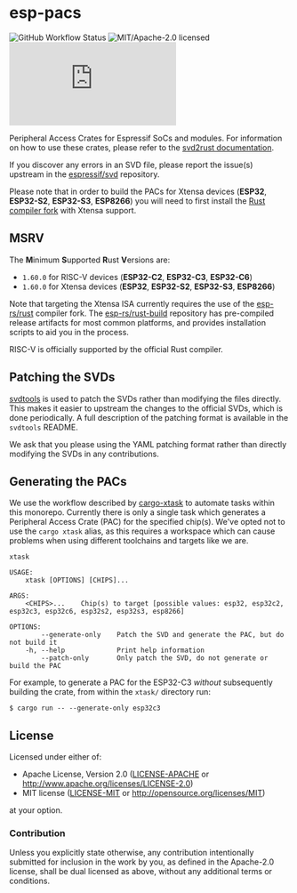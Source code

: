 # esp-pacs

![GitHub Workflow Status](https://img.shields.io/github/workflow/status/esp-rs/esp-pacs/CI?label=CI&logo=github&style=flat-square)
![MIT/Apache-2.0 licensed](https://img.shields.io/badge/license-MIT%2FApache--2.0-blue?style=flat-square)
[![Matrix](https://img.shields.io/matrix/esp-rs:matrix.org?label=join%20matrix&color=BEC5C9&logo=matrix&style=flat-square)](https://matrix.to/#/#esp-rs:matrix.org)

Peripheral Access Crates for Espressif SoCs and modules. For information on how to use these crates, please refer to the [svd2rust documentation].

If you discover any errors in an SVD file, please report the issue(s) upstream in the [espressif/svd] repository.

Please note that in order to build the PACs for Xtensa devices (**ESP32**, **ESP32-S2**, **ESP32-S3**, **ESP8266**) you will need to first install the [Rust compiler fork] with Xtensa support.

[svd2rust documentation]: https://docs.rs/svd2rust/latest/svd2rust/
[espressif/svd]: https://github.com/espressif/svd/
[rust compiler fork]: https://github.com/esp-rs/rust-build/

## MSRV

The **M**inimum **S**upported **R**ust **V**ersions are:

- `1.60.0` for RISC-V devices (**ESP32-C2**, **ESP32-C3**, **ESP32-C6**)
- `1.60.0` for Xtensa devices (**ESP32**, **ESP32-S2**, **ESP32-S3**, **ESP8266**)

Note that targeting the Xtensa ISA currently requires the use of the [esp-rs/rust] compiler fork. The [esp-rs/rust-build] repository has pre-compiled release artifacts for most common platforms, and provides installation scripts to aid you in the process.

RISC-V is officially supported by the official Rust compiler.

[esp-rs/rust]: https://github.com/esp-rs/rust
[esp-rs/rust-build]: https://github.com/esp-rs/rust-build

## Patching the SVDs

[svdtools](https://github.com/stm32-rs/svdtools) is used to patch the SVDs rather than modifying the files directly. This makes it easier to upstream the changes to the official SVDs, which is done periodically. A full description of the patching format is available in the `svdtools` README.

We ask that you please using the YAML patching format rather than directly modifying the SVDs in any contributions.

## Generating the PACs

We use the workflow described by [cargo-xtask] to automate tasks within this monorepo. Currently there is only a single task which generates a Peripheral Access Crate (PAC) for the specified chip(s). We've opted not to use the `cargo xtask` alias, as this requires a workspace which can cause problems when using different toolchains and targets like we are.

```text
xtask

USAGE:
    xtask [OPTIONS] [CHIPS]...

ARGS:
    <CHIPS>...    Chip(s) to target [possible values: esp32, esp32c2, esp32c3, esp32c6, esp32s2, esp32s3, esp8266]

OPTIONS:
        --generate-only    Patch the SVD and generate the PAC, but do not build it
    -h, --help             Print help information
        --patch-only       Only patch the SVD, do not generate or build the PAC
```

For example, to generate a PAC for the ESP32-C3 _without_ subsequently building the crate, from within the `xtask/` directory run:

```shell
$ cargo run -- --generate-only esp32c3
```

[cargo-xtask]: https://github.com/matklad/cargo-xtask/

## License

Licensed under either of:

- Apache License, Version 2.0 ([LICENSE-APACHE](LICENSE-APACHE) or http://www.apache.org/licenses/LICENSE-2.0)
- MIT license ([LICENSE-MIT](LICENSE-MIT) or http://opensource.org/licenses/MIT)

at your option.

### Contribution

Unless you explicitly state otherwise, any contribution intentionally submitted for inclusion in
the work by you, as defined in the Apache-2.0 license, shall be dual licensed as above, without
any additional terms or conditions.
